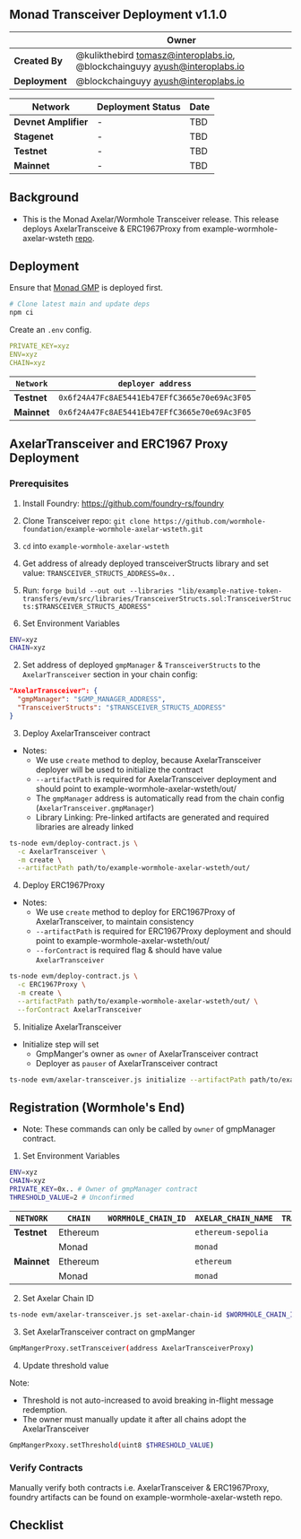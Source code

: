 ## Monad Transceiver Deployment v1.1.0

|                | **Owner**                                                                     |
|----------------|-------------------------------------------------------------------------------|
| **Created By** | @kulikthebird <tomasz@interoplabs.io>, @blockchainguyy <ayush@interoplabs.io> |
| **Deployment** | @blockchainguyy <ayush@interoplabs.io>                                        |

| **Network**          | **Deployment Status** | **Date** |
|----------------------|-----------------------|----------|
| **Devnet Amplifier** | -                     | TBD      |
| **Stagenet**         | -                     | TBD      |
| **Testnet**          | -                     | TBD      |
| **Mainnet**          | -                     | TBD      |

## Background

- This is the Monad Axelar/Wormhole Transceiver release. This release deploys AxelarTransceive & ERC1967Proxy from example-wormhole-axelar-wsteth [repo](https://github.com/wormhole-foundation/example-wormhole-axelar-wsteth).

## Deployment

Ensure that [Monad GMP](../evm/2025-05-Monad-GMP-v6.0.4.md) is deployed first.

```bash
# Clone latest main and update deps
npm ci
```

Create an `.env` config.

```yaml
PRIVATE_KEY=xyz
ENV=xyz
CHAIN=xyz
```

| `Network`            | `deployer address`                           |
|----------------------|----------------------------------------------|
| **Testnet**          | `0x6f24A47Fc8AE5441Eb47EFfC3665e70e69Ac3F05` |
| **Mainnet**          | `0x6f24A47Fc8AE5441Eb47EFfC3665e70e69Ac3F05` |

## AxelarTransceiver and ERC1967 Proxy Deployment

### Prerequisites

1. Install Foundry: https://github.com/foundry-rs/foundry
2. Clone Transceiver repo: `git clone https://github.com/wormhole-foundation/example-wormhole-axelar-wsteth.git`
3. `cd` into `example-wormhole-axelar-wsteth` 
4. Get address of already deployed transceiverStructs library and set value:
`TRANSCEIVER_STRUCTS_ADDRESS=0x..`
5. Run: `forge build --out out --libraries "lib/example-native-token-transfers/evm/src/libraries/TransceiverStructs.sol:TransceiverStructs:$TRANSCEIVER_STRUCTS_ADDRESS"`

1. Set Environment Variables

```bash
ENV=xyz
CHAIN=xyz
```

2. Set address of deployed `gmpManager` & `TransceiverStructs` to the `AxelarTransceiver` section in your chain config:

```json
"AxelarTransceiver": {
  "gmpManager": "$GMP_MANAGER_ADDRESS",
  "TransceiverStructs": "$TRANSCEIVER_STRUCTS_ADDRESS"
}
```

3. Deploy AxelarTransceiver contract

- Notes:
    - We use `create` method to deploy, because AxelarTransceiver deployer will be used to initialize the contract
    - `--artifactPath` is required for AxelarTransceiver deployment and should point to example-wormhole-axelar-wsteth/out/
    - The `gmpManager` address is automatically read from the chain config (`AxelarTransceiver.gmpManager`)
    - Library Linking: Pre-linked artifacts are generated and required libraries are already linked

```bash
ts-node evm/deploy-contract.js \
  -c AxelarTransceiver \
  -m create \
  --artifactPath path/to/example-wormhole-axelar-wsteth/out/
```

4. Deploy ERC1967Proxy 

- Notes:
    - We use `create` method to deploy for ERC1967Proxy of AxelarTransceiver, to maintain consistency
    - `--artifactPath` is required for ERC1967Proxy deployment and should point to example-wormhole-axelar-wsteth/out/
    - `--forContract` is required flag & should have value `AxelarTransceiver`

```bash
ts-node evm/deploy-contract.js \
  -c ERC1967Proxy \
  -m create \
  --artifactPath path/to/example-wormhole-axelar-wsteth/out/ \
  --forContract AxelarTransceiver
```

5. Initialize AxelarTransceiver 

- Initialize step will set
    - GmpManger's owner as `owner` of AxelarTransceiver contract
    - Deployer as `pauser` of AxelarTransceiver contract

```bash
ts-node evm/axelar-transceiver.js initialize --artifactPath path/to/example-wormhole-axelar-wsteth/out/
```

## Registration (Wormhole's End)

- Note: These commands can only be called by `owner` of gmpManager contract.

1. Set Environment Variables

```bash
ENV=xyz
CHAIN=xyz
PRIVATE_KEY=0x.. # Owner of gmpManager contract
THRESHOLD_VALUE=2 # Unconfirmed
```

| `NETWORK`   | `CHAIN`  | `WORMHOLE_CHAIN_ID` | `AXELAR_CHAIN_NAME` | `TRANSCEIVER_ADDRESS` |
|-------------|----------|---------------------|---------------------|-----------------------|
| **Testnet** | Ethereum |                     | `ethereum-sepolia`  |                       |
|             | Monad    |                     | `monad`             |                       |
| **Mainnet** | Ethereum |                     | `ethereum`          |                       |
|             | Monad    |                     | `monad`             |                       |

2. Set Axelar Chain ID

```bash
ts-node evm/axelar-transceiver.js set-axelar-chain-id $WORMHOLE_CHAIN_ID $AXELAR_CHAIN_NAME $TRANSCEIVER_ADDRESS --artifactPath path/to/example-wormhole-axelar-wsteth/out/
```

3. Set AxelarTransceiver contract on gmpManger

```bash
GmpMangerProxy.setTransceiver(address AxelarTransceiverProxy)
```

4. Update threshold value

Note: 
- Threshold is not auto-increased to avoid breaking in-flight message redemption.
- The owner must manually update it after all chains adopt the AxelarTransceiver

```bash
GmpMangerPxoxy.setThreshold(uint8 $THRESHOLD_VALUE)
```

### Verify Contracts

Manually verify both contracts i.e. AxelarTransceiver & ERC1967Proxy, foundry artifacts can be found on example-wormhole-axelar-wsteth repo.

## Checklist

<!-- TODO: need tests -->
